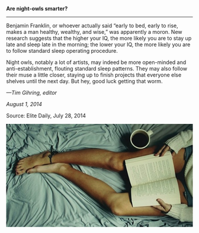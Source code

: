 **Are night-owls smarter?**

****

Benjamin Franklin, or whoever actually said “early to bed, early to rise, makes a man healthy, wealthy, and wise,” was apparently a moron. New research suggests that the higher your IQ, the more likely you are to stay up late and sleep late in the morning; the lower your IQ, the more likely you are to follow standard sleep operating procedure.

Night owls, notably a lot of artists, may indeed be more open-minded and anti-establishment, flouting standard sleep patterns. They may also follow their muse a little closer, staying up to finish projects that everyone else shelves until the next day. But hey, good luck getting that worm.

*—Tim Gihring, editor*

*August 1, 2014*

Source: Elite Daily, July 28, 2014

![](../images/14-08-01_2008.79_SleepSmartsEDIT-1.jpg)
